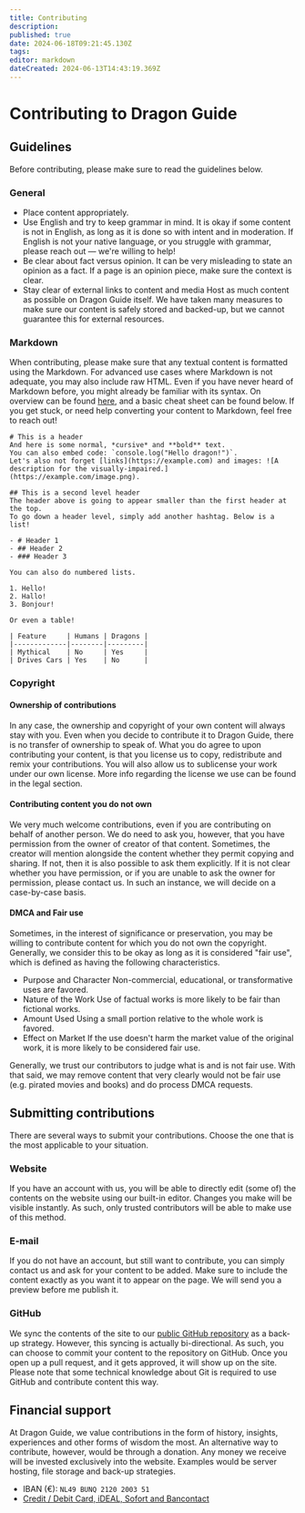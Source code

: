 ```yaml
---
title: Contributing
description: 
published: true
date: 2024-06-18T09:21:45.130Z
tags: 
editor: markdown
dateCreated: 2024-06-13T14:43:19.369Z
---
```


# Contributing to Dragon Guide

## Guidelines
Before contributing, please make sure to read the guidelines below.

### General
- Place content appropriately.
- Use English and try to keep grammar in mind.
	It is okay if some content is not in English, as long as it is done so with intent and in moderation. If English is not your native language, or you struggle with grammar, please reach out — we're willing to help!
- Be clear about fact versus opinion.
	It can be very misleading to state an opinion as a fact. If a page is an opinion piece, make sure the context is clear.
- Stay clear of external links to content and media
	Host as much content as possible on Dragon Guide itself. We have taken many measures to make sure our content is safely stored and backed-up, but we cannot guarantee this for external resources.

### Markdown
When contributing, please make sure that any textual content is formatted using the Markdown. For advanced use cases where Markdown is not adequate, you may also include raw HTML. Even if you have never heard of Markdown before, you might already be familiar with its syntax. On overview can be found [here](https://www.markdownguide.org/basic-syntax/), and a basic cheat sheet can be found below. If you get stuck, or need help converting your content to Markdown, feel free to reach out!

```
# This is a header
And here is some normal, *cursive* and **bold** text.
You can also embed code: `console.log("Hello dragon!")`.
Let's also not forget [links](https://example.com) and images: ![A description for the visually-impaired.](https://example.com/image.png).

## This is a second level header
The header above is going to appear smaller than the first header at the top.
To go down a header level, simply add another hashtag. Below is a list!

- # Header 1
- ## Header 2
- ### Header 3

You can also do numbered lists.

1. Hello!
2. Hallo!
3. Bonjour!

Or even a table!

| Feature     | Humans | Dragons |
|-------------|--------|---------|
| Mythical    | No     | Yes     |
| Drives Cars | Yes    | No      |
```

### Copyright

#### Ownership of contributions
In any case, the ownership and copyright of your own content will always stay with you. Even when you decide to contribute it to Dragon Guide, there is no transfer of ownership to speak of. What you do agree to upon contributing your content, is that you license us to copy, redistribute and remix your contributions. You will also allow us to sublicense your work under our own license. More info regarding the license we use can be found in the legal section.

#### Contributing content you do not own
We very much welcome contributions, even if you are contributing on behalf of another person. We do need to ask you, however, that you have permission from the owner of creator of that content. Sometimes, the creator will mention alongside the content whether they permit copying and sharing. If not, then it is also possible to ask them explicitly. If it is not clear whether you have permission, or if you are unable to ask the owner for permission, please contact us. In such an instance, we will decide on a case-by-case basis.

#### DMCA and Fair use
Sometimes, in the interest of significance or preservation, you may be willing to contribute content for which you do not own the copyright. Generally, we consider this to be okay as long as it is considered "fair use", which is defined as having the following characteristics.

- Purpose and Character
	Non-commercial, educational, or transformative uses are favored.
- Nature of the Work
	Use of factual works is more likely to be fair than fictional works.
- Amount Used
	Using a small portion relative to the whole work is favored.
- Effect on Market
	If the use doesn't harm the market value of the original work, it is more likely to be considered fair use.
  
Generally, we trust our contributors to judge what is and is not fair use. With that said, we may remove content that very clearly would not be fair use (e.g. pirated movies and books) and do process DMCA requests.

## Submitting contributions
There are several ways to submit your contributions. Choose the one that is the most applicable to your situation.

### Website
If you have an account with us, you will be able to directly edit (some of) the contents on the website using our built-in editor. Changes you make will be visible instantly. As such, only trusted contributors will be able to make use of this method.

### E-mail
If you do not have an account, but still want to contribute, you can simply contact us and ask for your content to be added. Make sure to include the content exactly as you want it to appear on the page. We will send you a preview before me publish it.

### GitHub
We sync the contents of the site to our [public GitHub repository](https://github.com/dragonguide/dragonguide) as a back-up strategy. However, this syncing is actually bi-directional. As such, you can choose to commit your content to the repository on GitHub. Once you open up a pull request, and it gets approved, it will show up on the site. Please note that some technical knowledge about Git is required to use GitHub and contribute content this way.

## Financial support
At Dragon Guide, we value contributions in the form of history, insights, experiences and other forms of wisdom the most. An alternative way to contribute, however, would be through a donation. Any money we receive will be invested exclusively into the website. Examples would be server hosting, file storage and back-up strategies.

- IBAN (€): `NL49 BUNQ 2120 2003 51`
- [Credit / Debit Card, iDEAL, Sofort and Bancontact](https://bunq.me/dragonguide)